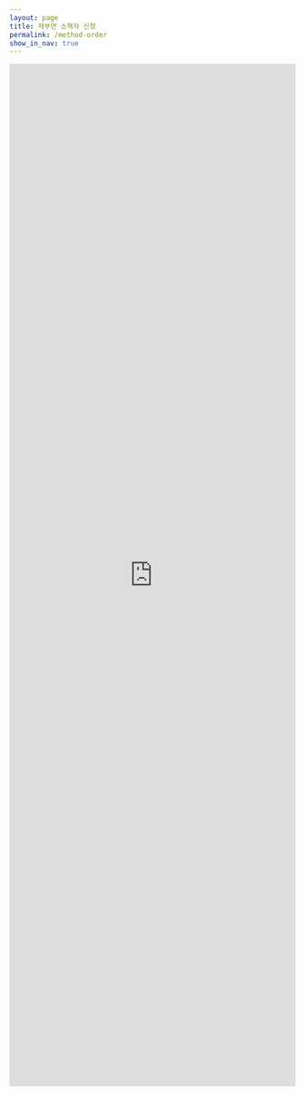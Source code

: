 ```yaml
---
layout: page
title: 재부연 소책자 신청
permalink: /method-order
show_in_nav: true
---
```





<iframe src="https://docs.google.com/forms/d/e/1FAIpQLSfQXre93w_0nmmBssBrl6Js9u_7pAEiajKjYz9domU_HeFrtQ/viewform?embedded=true" width="100%" height="1803" frameborder="0" marginheight="0" marginwidth="0">로드 중...</iframe>